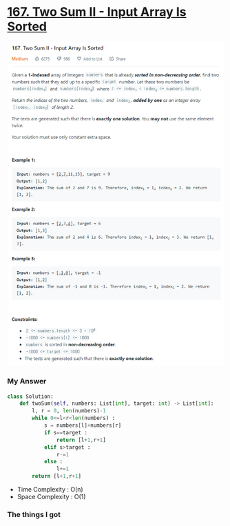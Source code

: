 # [167. Two Sum II - Input Array Is Sorted](https://leetcode.com/problems/two-sum-ii-input-array-is-sorted/)

![image](Problem.png)



### My Answer

```python
class Solution:
    def twoSum(self, numbers: List[int], target: int) -> List[int]:
        l, r = 0, len(numbers)-1
        while 0<=l<r<len(numbers) : 
            s = numbers[l]+numbers[r]
            if s==target : 
                return [l+1,r+1]
            elif s>target : 
                r-=1
            else : 
                l+=1
        return [l+1,r+1]
```

* Time Complexity : O(n)
* Space Complexity : O(1)



### The things I got
